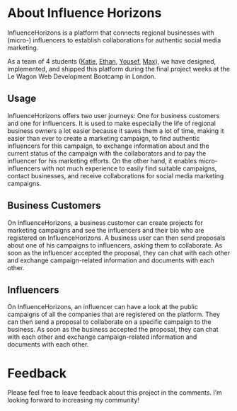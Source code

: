 # About Influence Horizons

InfluenceHorizons is a platform that connects regional businesses with (micro-) influencers to establish collaborations for authentic social media marketing.

As a team of 4 students ([Katie](https://github.com/katiekk), [Ethan](https://github.com/EthanHardwick), [Yousef](https://github.com/yousefarifalarif), [Max](https://github.com/MaxKern)), we have designed, implemented, and shipped this platform during the final project weeks at the Le Wagon Web Development Bootcamp in London.

## Usage

InfluenceHorizons offers two user journeys: One for business customers and one for influencers.
It is used to make especially the life of regional business owners a lot easier because it saves them a lot of time, making it easier than ever to create a marketing campaign, to find authentic influencers for this campaign, to exchange information about and the current status of the campaign with the collaborators and to pay the influencer for his marketing efforts.
On the other hand, it enables micro-influencers with not much experience to easily find suitable campaigns, contact businesses, and receive collaborations for social media marketing campaigns.

## Business Customers

On InfluenceHorizons, a business customer can create projects for marketing campaigns and see the influencers and their bio who are registered on InfluenceHorizons.
A business user can then send proposals about one of his campaigns to influencers, asking them to collaborate.
As soon as the influencer accepted the proposal, they can chat with each other and exchange campaign-related information and documents with each other.

## Influencers

On InfluenceHorizons, an influencer can have a look at the public campaigns of all the companies that are registered on the platform.
They can then send a proposal to collaborate on a specific campaign to the business. As soon as the business accepted the proposal, they can chat with each other and exchange campaign-related information and documents with each other.

# Feedback

Please feel free to leave feedback about this project in the comments. I’m looking forward to increasing my community!
